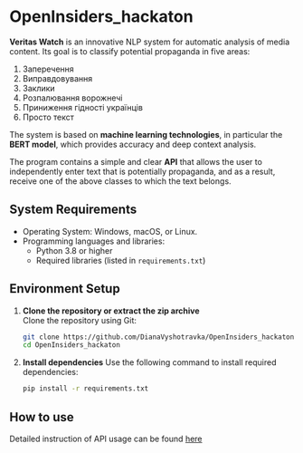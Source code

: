 # OpenInsiders_hackaton

**Veritas Watch** is an innovative NLP system for automatic analysis of media content. Its goal is to classify potential propaganda in five areas:

1. Заперечення  
2. Виправдовування  
3. Заклики  
4. Розпалювання ворожнечі  
5. Приниження гідності українців  
6. Просто текст  

The system is based on **machine learning technologies**, in particular the **BERT model**, which provides accuracy and deep context analysis.

The program contains a simple and clear **API** that allows the user to independently enter text that is potentially propaganda, and as a result, receive one of the above classes to which the text belongs.

## System Requirements

- Operating System: Windows, macOS, or Linux.
- Programming languages and libraries:
  - Python 3.8 or higher
  - Required libraries (listed in `requirements.txt`)

## Environment Setup

1. **Clone the repository or extract the zip archive**  
   Clone the repository using Git:  
   ```bash
   git clone https://github.com/DianaVyshotravka/OpenInsiders_hackaton.git
   cd OpenInsiders_hackaton
2. **Install dependencies**
   Use the following command to install required dependencies:
    ```bash
    pip install -r requirements.txt
## How to use
Detailed instruction of API usage can be found [here](src/readme.md)
